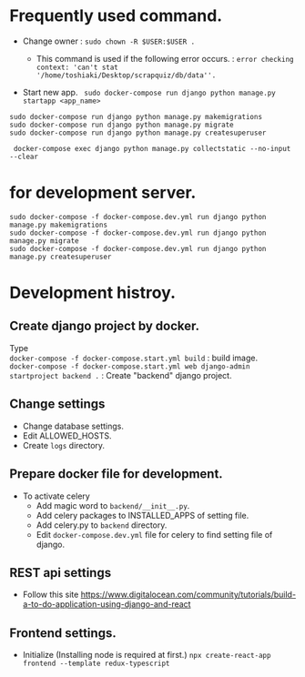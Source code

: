 # Frequently used command. 
- Change owner : `sudo chown -R $USER:$USER .` 
    - This command is used if the following error occurs. : `error checking context: 'can't stat '/home/toshiaki/Desktop/scrapquiz/db/data''.`

- Start new app.
` sudo docker-compose run django python manage.py startapp <app_name>`

``` 
sudo docker-compose run django python manage.py makemigrations
sudo docker-compose run django python manage.py migrate 
sudo docker-compose run django python manage.py createsuperuser 
```
``` 
 docker-compose exec django python manage.py collectstatic --no-input --clear
 ```

 # for development server. 
 ```
 sudo docker-compose -f docker-compose.dev.yml run django python manage.py makemigrations
 sudo docker-compose -f docker-compose.dev.yml run django python manage.py migrate
 sudo docker-compose -f docker-compose.dev.yml run django python manage.py createsuperuser
```

# Development histroy.  

## Create django project by docker. 

Type  
`docker-compose -f docker-compose.start.yml build` : build image.  
`docker-compose -f docker-compose.start.yml web django-admin startproject backend .` : Create "backend" django project.  

## Change settings
- Change database settings.
- Edit ALLOWED_HOSTS.
- Create `logs` directory.

## Prepare docker file for development. 

- To activate celery 
    - Add magic word to `backend/__init__.py`. 
    - Add celery packages to INSTALLED_APPS of setting file. 
    - Add celery.py to `backend` directory.
    - Edit `docker-compose.dev.yml` file for celery to find setting file of django.

## REST api settings
- Follow this site https://www.digitalocean.com/community/tutorials/build-a-to-do-application-using-django-and-react

## Frontend settings.
- Initialize (Installing node is required at first.)
`npx create-react-app frontend --template redux-typescript`  
